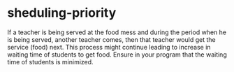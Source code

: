 # sheduling-priority
If a teacher is being served at the food mess and during the period when he is being  served, another teacher comes, then that teacher would get the service (food) next. This  process might continue leading to increase in waiting time of students to get food. Ensure  in your program that the waiting time of students is minimized.

